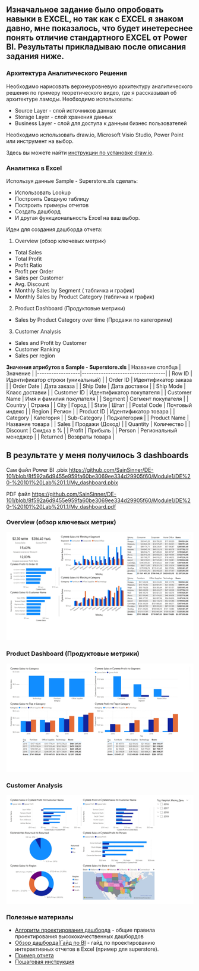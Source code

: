 ## Изначальное задание было опробовать навыки в EXCEL, но так как с EXCEL я знаком давно, мне показалось, что будет инетереснее понять отличие стандартного EXCEL от Power BI. Результаты прикладываю после описания задания ниже.

### Архитектура Аналитического Решения
Необходимо нарисовать верхнеуровневую архитектуру аналитического решения по примеру теоретического видео, где я рассказывал об архитектуре ламоды. Необходимо использовать:
- Source Layer - слой источников данных
- Storage Layer - слой хранения данных 
- Business Layer - слой для доступа к данным бизнес пользователей

Необходимо использовать draw.io, Microsoft Visio Studio, Power Point или инструмент на выбор. 

Здесь вы можете найти [инструкции по установке draw.io](https://github.com/Data-Learn/data-engineering/blob/master/how-to/How%20to%20install%20drawio.md).

### Аналитика в Excel

Используя данные Sample - Superstore.xls сделать:
- Использовать Lookup
- Построить Сводную таблицу
- Построить примеры отчетов
- Создать дашборд
- И другая функциональность Excel на ваш выбор.

Идеи для создания дашборда отчета:
1. Overview (обзор ключевых метрик)
  - Total Sales 
  - Total Profit
  - Profit Ratio
  - Profit per Order
  - Sales per Customer
  - Avg. Discount
  - Monthly Sales by Segment ( табличка и график)
  - Monthly Sales by Product Category (табличка и график)
 2. Product Dashboard (Продуктовые метрики)
  - Sales by Product Category over time (Продажи по категориям)
 3. Customer Analysis
  - Sales and Profit by Customer
  - Customer Ranking
  - Sales per region


**Значения атрибутов в Sample - Superstore.xls**
| Название столбца | Значение                          |
|------------------|-----------------------------------|
| Row ID           | Идентификатор строки (уникальный) |
| Order ID         | Идентификатор заказа              |
| Order Date       | Дата заказа                       |
| Ship Date        | Дата доставки                     |
| Ship Mode        | Класс доставки                    |
| Customer ID      | Идентификатор покупателя          |
| Customer Name    | Имя и фамилия покупателя          |
| Segment          | Сегмент покупателя                |
| Country          | Страна                            |
| City             | Город                             |
| State            | Штат                              |
| Postal Code      | Почтовый индекс                   |
| Region           | Регион                            |
| Product ID       | Идентификатор товара              |
| Category         | Категория                         |
| Sub-Category     | Подкатегория                      |
| Product Name     | Название товара                   |
| Sales            | Продажи (Доход)                   |
| Quantity         | Количество                        |
| Discount         | Скидка в %                        |
| Profit           | Прибыль                           |
| Person           | Региональный менеджер             |
| Returned         | Возвраты товара                   |


## В результате у меня получилось 3 dashboards

Сам файл Power BI .pbix
https://github.com/SainSinner/DE-101/blob/8f592a6d9455e959fa60be3069ee334d29905f60/Module1/DE%20-%20101%20Lab%201.1/My_dashboard.pbix

PDF файл
https://github.com/SainSinner/DE-101/blob/8f592a6d9455e959fa60be3069ee334d29905f60/Module1/DE%20-%20101%20Lab%201.1/My_dashboard.pdf

### Overview (обзор ключевых метрик)

![Overview](https://github.com/SainSinner/DE-101/blob/2b897c651423798cafa0a87d6859033f99a3b5ac/Module1/DE%20-%20101%20Lab%201.1/Overview.jpg)

### Product Dashboard (Продуктовые метрики)

![Product_Dashboard](https://github.com/SainSinner/DE-101/blob/2b897c651423798cafa0a87d6859033f99a3b5ac/Module1/DE%20-%20101%20Lab%201.1/Product_Dashboard.jpg)

### Customer Analysis

![Customer_Analysis](https://github.com/SainSinner/DE-101/blob/2b897c651423798cafa0a87d6859033f99a3b5ac/Module1/DE%20-%20101%20Lab%201.1/Customer_Analysis.jpg)

### Полезные материалы
* [Алгоритм проектирования дашборда](https://youtu.be/xSp5ykKcQho) - общие правила проектирования высококачественных дашбордов
* [Обзор дашборда|Гайд по BI](https://youtu.be/rxu8jmsvw98) - гайд по проектированию интерактивных отчетов в Excel (пример для superstore). 
* [Пример отчета](https://github.com/Data-Learn/data-engineering/blob/master/DE-101%20Modules/Module01/DE%20-%20101%20Lab%201.1/Sample%20-%20Superstore%20-%20Dashboard.xlsx)
* [Пошаговая инструкция](https://github.com/Data-Learn/data-engineering/blob/master/DE-101%20Modules/Module01/DE%20-%20101%20Lab%201.1/build_steps_dashboard.md)
